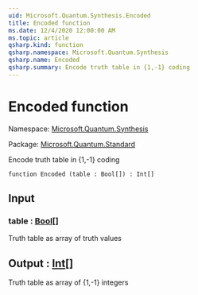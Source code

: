 ```yaml
---
uid: Microsoft.Quantum.Synthesis.Encoded
title: Encoded function
ms.date: 12/4/2020 12:00:00 AM
ms.topic: article
qsharp.kind: function
qsharp.namespace: Microsoft.Quantum.Synthesis
qsharp.name: Encoded
qsharp.summary: Encode truth table in {1,-1} coding
---
```


# Encoded function

Namespace: [Microsoft.Quantum.Synthesis](xref:Microsoft.Quantum.Synthesis)

Package: [Microsoft.Quantum.Standard](https://nuget.org/packages/Microsoft.Quantum.Standard)


Encode truth table in {1,-1} coding

```qsharp
function Encoded (table : Bool[]) : Int[]
```


## Input

### table : [Bool](xref:microsoft.quantum.lang-ref.bool)[]

Truth table as array of truth values



## Output : [Int](xref:microsoft.quantum.lang-ref.int)[]

Truth table as array of {1,-1} integers